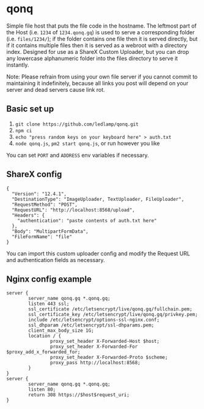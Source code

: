 # qonq

Simple file host that puts the file code in the hostname. The leftmost part of the Host (i.e. `1234` of `1234.qonq.gq`) is used to serve a corresponding folder (i.e. `files/1234/`); if the folder contains one file then it is served directly, but if it contains multiple files then it is served as a webroot with a directory index. Designed for use as a ShareX Custom Uploader, but you can drop any lowercase alphanumeric folder into the files directory to serve it instantly.

Note: Please refrain from using your own file server if you cannot commit to maintaining it indefinitely, because all links you post will depend on your server and dead servers cause link rot.

## Basic set up
1. `git clone https://github.com/ledlamp/qonq.git`
2. `npm ci`
3. `echo "press random keys on your keyboard here" > auth.txt`
4. `node qonq.js`, `pm2 start qonq.js`, or run however you like

You can set `PORT` and `ADDRESS` env variables if necessary.

## ShareX config
```
{
  "Version": "12.4.1",
  "DestinationType": "ImageUploader, TextUploader, FileUploader",
  "RequestMethod": "POST",
  "RequestURL": "http://localhost:8568/upload",
  "Headers": {
    "authentication": "paste contents of auth.txt here"
  },
  "Body": "MultipartFormData",
  "FileFormName": "file"
}
```
You can import this custom uploader config and modify the Request URL and authentication fields as necessary.


## Nginx config example
```
server {
        server_name qonq.gq *.qonq.gq;
        listen 443 ssl;
        ssl_certificate /etc/letsencrypt/live/qonq.gq/fullchain.pem;
        ssl_certificate_key /etc/letsencrypt/live/qonq.gq/privkey.pem;
        include /etc/letsencrypt/options-ssl-nginx.conf;
        ssl_dhparam /etc/letsencrypt/ssl-dhparams.pem;
        client_max_body_size 1G;
        location / {
                proxy_set_header X-Forwarded-Host $host;
                proxy_set_header X-Forwarded-For $proxy_add_x_forwarded_for;
                proxy_set_header X-Forwarded-Proto $scheme;
                proxy_pass http://localhost:8568;
        }
}
server {
        server_name qonq.gq *.qonq.gq;
        listen 80;
        return 308 https://$host$request_uri;
}
```
